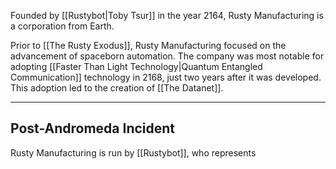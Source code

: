 Founded by [[Rustybot|Toby Tsur]] in the year 2164, Rusty Manufacturing is a corporation from Earth.

Prior to [[The Rusty Exodus]], Rusty Manufacturing focused on the advancement of spaceborn automation. The company was most notable for adopting [[Faster Than Light Technology|Quantum Entangled Communication]] technology in 2168, just two years after it was developed. This adoption led to the creation of [[The Datanet]].

---
## Post-Andromeda Incident

Rusty Manufacturing is run by [[Rustybot]], who represents

